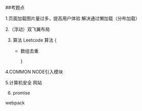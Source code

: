 ##考题点

 1.页面加载图片量过多，提高用户体验  解决通过懒加载（分布加载）

 2.（浮动）双飞翼布局

 3. 算法 Leetcode
    算法 {
     - 数组去重

        }

 4.COMMON NODE引入模块

 5.计算机安全 网站
 
 6. promise

webpack
